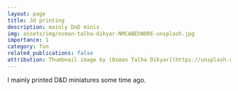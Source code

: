 ```yaml
---
layout: page
title: 3d printing
description: mainly DnD minis
img: assets/img/osman-talha-dikyar-NMCABEhN0RE-unsplash.jpg
importance: 1
category: fun
related_publications: false
attribution: Thumbnail image by [Osman Talha Dikyar](https://unsplash.com/@osmantalha?utm_content=creditCopyText&utm_medium=referral&utm_source=unsplash), on [Unsplash](https://unsplash.com/photos/a-close-up-of-a-machine-with-a-blue-light-on-it-NMCABEhN0RE?utm_content=creditCopyText&utm_medium=referral&utm_source=unsplash).
---
```


<!-- TODO: image -->

I mainly printed D&D miniatures some time ago.

